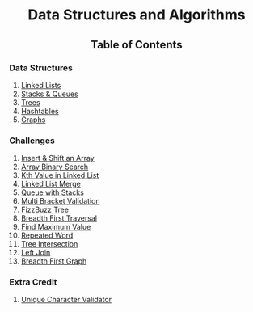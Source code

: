 <h1 align="center">Data Structures and Algorithms</h1>

<h2 align="center">Table of Contents</h2>
<h3>Data Structures</h3>
<ol>
  <li><a href="/Data-Structures/LinkedList">Linked Lists</a></li>
  <li><a href="/Data-Structures/StacksAndQueues">Stacks & Queues</a></li>
  <li><a href="/Data-Structures/Tree">Trees</a></li>
  <li><a href="/Challenges/Hashtable">Hashtables</a></li>
  <li><a href="/Data-Structures/Graph">Graphs<a></li>
</ol>

<h3>Challenges</h3>
<ol>
  <li><a href="/Challenges/ArrayInsert">Insert & Shift an Array</a></li>
  <li><a href="/Challenges/BinarySearch">Array Binary Search</a></li>
  <li><a href="/Challenges/KthFromEnd/ll_kth_from_end">Kth Value in Linked List</a></li>
  <li><a href="/Challenges/LLMerge/ll_merge">Linked List Merge</a></li>
  <li><a href="/Challenges/QueueWithStacks/QueueWithStacks">Queue with Stacks</a></li>
  <li><a href="/Challenges/MultiBracketValidation">Multi Bracket Validation</a></li>
  <li><a href="/Challenges/FizzBuzzTree">FizzBuzz Tree</a></li>
  <li><a href="/Challenges/BreadthFirstTraversal">Breadth First Traversal</a></li>
  <li><a href="/Challenges/FindMaximumValue">Find Maximum Value</a></li>
  <li><a href="/Challenges/RepeatedWord">Repeated Word</a></li>
  <li><a href="/Challenges/TreeIntersection">Tree Intersection</a></li>
  <li><a href="/Challenges/LeftJoin">Left Join</a></li>
  <li><a href="/Challenges/BreadthFirstGraph">Breadth First Graph</a></li>
</ol>

<h3>Extra Credit</h3>
<ol>
  <li><a href="/Challenges/EC2-UniqueCharacterValidator">Unique Character Validator</a></li>
</ol>
